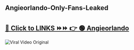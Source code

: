 
 ## Angieorlando-Only-Fans-Leaked

# <h2><a href="https://clipsfans.com/Angieorlando&ref=git">🔗 Click to LINKS ⏩⏩ 👉 🟢 Angieorlando </a></h2>

<a href="https://clipsfans.com/Angieorlando&ref=git" rel="nofollow" data-target="animated-image.originalLink"><img src="https://i.ibb.co.com/xMMVF88/686577567.gif" alt="Viral Video Original" style="max-width: 100%; display: inline-block;" data-target="animated-image.originalImage"></a>
